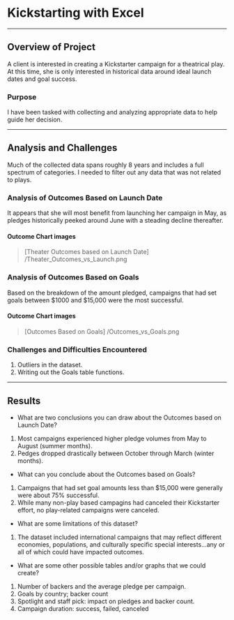 # Kickstarting with Excel
***
## Overview of Project
A client is interested in creating a Kickstarter campaign for a theatrical play.  At this time, she is only interested in historical data around ideal launch dates and goal success.
### Purpose
I have been tasked with collecting and analyzing appropriate data to help guide her decision.
***
## Analysis and Challenges
Much of the collected data spans roughly 8 years and includes a full spectrum of categories.  I needed to filter out any data that was not related to plays.
### Analysis of Outcomes Based on Launch Date
It appears that she will most benefit from launching her campaign in May, as pledges historically peeked around June with a steading decline thereafter.
#### Outcome Chart images
>[Theater Outcomes based on Launch Date] /Theater_Outcomes_vs_Launch.png
### Analysis of Outcomes Based on Goals
Based on the breakdown of the amount pledged, campaigns that had set goals between $1000 and $15,000 were the most successful.
#### Outcome Chart images
>[Outcomes Based on Goals] /Outcomes_vs_Goals.png
### Challenges and Difficulties Encountered
1. Outliers in the dataset.
2. Writing out the Goals table functions.
***
## Results
- What are two conclusions you can draw about the Outcomes based on Launch Date?
1. Most campaigns experienced higher pledge volumes from May to August (summer months).
2. Pedges dropped drastically between October through March (winter months).
- What can you conclude about the Outcomes based on Goals?
1. Campaigns that had set goal amounts less than $15,000 were generally were about 75% successful.
2. While many non-play based campagins had canceled their Kickstarter effort, no play-related campaigns were canceled.
- What are some limitations of this dataset?
1. The dataset included international campaigns that may reflect different economies, populations, and culturally specific special interests...any or all of which could have impacted outcomes. 
- What are some other possible tables and/or graphs that we could create?
1. Number of backers and the average pledge per campaign.
2. Goals by country; backer count  
3. Spotlight and staff pick: impact on pledges and backer count.
4. Campaign duration: success, failed, canceled
